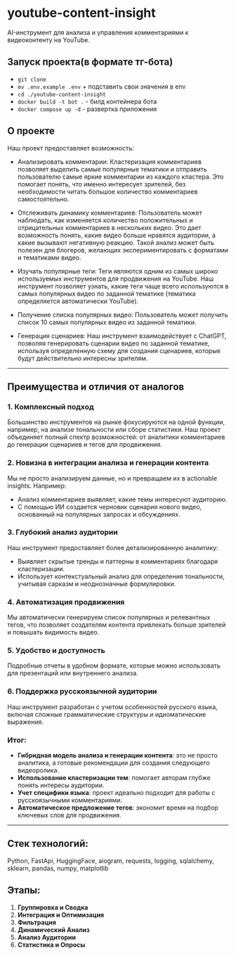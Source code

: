 # youtube-content-insight
AI-инструмент для анализа и управления комментариями к видеоконтенту на YouTube.

## Запуск проекта(в формате тг-бота)

- `git clone`
- `mv .env.example .env` + подставить свои значения в env
- `cd ./youtube-content-insight`
- `docker build -t bot .` - билд контейнера бота
- `docker compose up -d` - paзвертка приложения

## О проекте

Наш проект предоставляет возможность:

- Анализировать комментарии: Кластеризация комментариев позволяет выделить самые популярные тематики и отправить пользователю самые яркие комментарии из каждого кластера. Это помогает понять, что именно интересует зрителей, без необходимости читать большое количество комментариев самостоятельно.

- Отслеживать динамику комментариев: Пользователь может наблюдать, как изменяется количество положительных и отрицательных комментариев в нескольких видео. Это дает возможность понять, какие видео больше нравятся аудитории, а какие вызывают негативную реакцию. Такой анализ может быть полезен для блогеров, желающих экспериментировать с форматами и тематиками видео.

- Изучать популярные теги: Теги являются одним из самых широко используемых инструментов для продвижения на YouTube. Наш инструмент позволяет узнать, какие теги чаще всего используются в самых популярных видео по заданной тематике (тематика определяется автоматически YouTube).

- Получение списка популярных видео: Пользователь может получить список 10 самых популярных видео из заданной тематики.

- Генерация сценариев: Наш инструмент взаимодействует с ChatGPT, позволяя генерировать сценарии видео по заданной тематике, используя определенную схему для создания сценариев, которые будут действительно интересны зрителям.

---

## Преимущества и отличия от аналогов

### 1. **Комплексный подход**
Большинство инструментов на рынке фокусируются на одной функции, например, на анализе тональности или сборе статистики. Наш проект объединяет полный спектр возможностей: от аналитики комментариев до генерации сценариев и тегов для продвижения.

### 2. **Новизна в интеграции анализа и генерации контента**
Мы не просто анализируем данные, но и превращаем их в actionable insights. Например:
- Анализ комментариев выявляет, какие темы интересуют аудиторию.
- С помощью ИИ создается черновик сценария нового видео, основанный на популярных запросах и обсуждениях.

### 3. **Глубокий анализ аудитории**
Наш инструмент предоставляет более детализированную аналитику:
- Выявляет скрытые тренды и паттерны в комментариях благодаря кластеризации.
- Использует контекстуальный анализ для определения тональности, учитывая сарказм и неоднозначные формулировки.

### 4. **Автоматизация продвижения**
Мы автоматически генерируем список популярных и релевантных тегов, что позволяет создателям контента привлекать больше зрителей и повышать видимость видео.

### 5. **Удобство и доступность**
Подробные отчеты в удобном формате, которые можно использовать для презентаций или внутреннего анализа.

### 6. **Поддержка русскоязычной аудитории**
Наш инструмент разработан с учетом особенностей русского языка, включая сложные грамматические структуры и идиоматические выражения.

### Итог:

- **Гибридная модель анализа и генерации контента**: это не просто аналитика, а готовые рекомендации для создания следующего видеоролика.
- **Использование кластеризации тем**: помогает авторам глубже понять интересы аудитории.
- **Учет специфики языка**: проект идеально подходит для работы с русскоязычными комментариями.
- **Автоматическое предложение тегов**: экономит время на подбор ключевых слов для продвижения.

---

## Стек технологий:

Python, FastApi, HuggingFace, aiogram, requests, logging, sqlalchemy, sklearn, pandas, numpy, matplotlib

## Этапы:
1. **Группировка и Сводка**
2. **Интеграция и Оптимизация**
3. **Фильтрация**
4. **Динамический Анализ**
5. **Анализ Аудитории**
6. **Статистика и Опросы**
